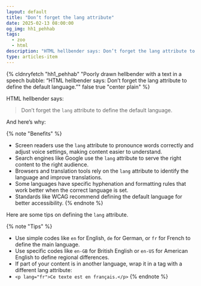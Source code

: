 ```yaml
---
layout: default
title: "Don’t forget the lang attribute"
date: 2025-02-13 08:00:00
og_img: hh1_pehhab
tags:
  - zoo
  - html
description: "HTML hellbender says: Don’t forget the lang attribute to define the default language."
type: articles-item
---
```


{% cldnryfetch "hh1_pehhab" "Poorly drawn hellbender with a text in a speech bubble: “HTML hellbender says: Don’t forget the lang attribute to define the default language.”" false true "center plain" %}

HTML hellbender says:

> Don’t forget the `lang` attribute to define the default language.

And here’s why:

{% note "Benefits" %}
- Screen readers use the `lang` attribute to pronounce words correctly and adjust voice settings, making content easier to understand.
- Search engines like Google use the `lang` attribute to serve the right content to the right audience.
- Browsers and translation tools rely on the `lang` attribute to identify the language and improve translations.
- Some languages have specific hyphenation and formatting rules that work better when the correct language is set.
- Standards like WCAG recommend defining the default language for better accessibility.
{% endnote %}

Here are some tips on defining the `lang` attribute.

{% note "Tips" %}
- Use simple codes like `en` for English, `de` for German, or `fr` for French to define the main language.
- Use specific codes like `en-GB` for British English or `en-US` for American English to define regional differences.
- If part of your content is in another language, wrap it in a tag with a different lang attribute:
- `<p lang="fr">Ce texte est en français.</p>`
{% endnote %}
